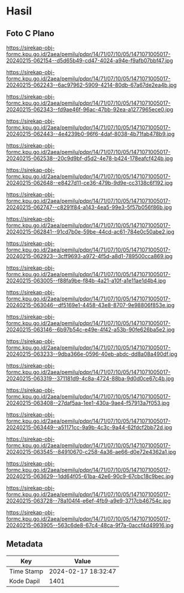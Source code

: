 # Hasil

## Foto C Plano

https://sirekap-obj-formc.kpu.go.id/2aea/pemilu/pdpr/14/71/07/10/05/1471071005017-20240215-062154--d5d65b49-cd47-4024-a94e-f9afb07bbf47.jpg

https://sirekap-obj-formc.kpu.go.id/2aea/pemilu/pdpr/14/71/07/10/05/1471071005017-20240215-062243--6ac97962-5909-4214-80db-67a67de2ea4b.jpg

https://sirekap-obj-formc.kpu.go.id/2aea/pemilu/pdpr/14/71/07/10/05/1471071005017-20240215-062343--fd9ae46f-96ac-47bb-92ea-a1277965ece0.jpg

https://sirekap-obj-formc.kpu.go.id/2aea/pemilu/pdpr/14/71/07/10/05/1471071005017-20240215-062443--4e4239b0-96f6-4daf-8038-4b71fab478b9.jpg

https://sirekap-obj-formc.kpu.go.id/2aea/pemilu/pdpr/14/71/07/10/05/1471071005017-20240215-062538--20c9d9bf-d5d2-4e78-b424-178eafcf424b.jpg

https://sirekap-obj-formc.kpu.go.id/2aea/pemilu/pdpr/14/71/07/10/05/1471071005017-20240215-062648--e8427d11-ce36-479b-9d9e-cc3138c6f192.jpg

https://sirekap-obj-formc.kpu.go.id/2aea/pemilu/pdpr/14/71/07/10/05/1471071005017-20240215-062747--c8291f84-a143-4ea5-99e3-5f57b056f86b.jpg

https://sirekap-obj-formc.kpu.go.id/2aea/pemilu/pdpr/14/71/07/10/05/1471071005017-20240215-062841--91cd7b0e-59be-44cd-ac61-784e0c50abe2.jpg

https://sirekap-obj-formc.kpu.go.id/2aea/pemilu/pdpr/14/71/07/10/05/1471071005017-20240215-062923--3cff9693-a972-4f5d-a8d1-789500cca869.jpg

https://sirekap-obj-formc.kpu.go.id/2aea/pemilu/pdpr/14/71/07/10/05/1471071005017-20240215-063005--f88fa9be-f84b-4a21-a10f-a1e11ae1d4b4.jpg

https://sirekap-obj-formc.kpu.go.id/2aea/pemilu/pdpr/14/71/07/10/05/1471071005017-20240215-063046--df5169e1-4458-43e8-8707-9e98806f853e.jpg

https://sirekap-obj-formc.kpu.go.id/2aea/pemilu/pdpr/14/71/07/10/05/1471071005017-20240215-063146--6b97b54c-e49e-4f42-a53b-90fe626ba5e2.jpg

https://sirekap-obj-formc.kpu.go.id/2aea/pemilu/pdpr/14/71/07/10/05/1471071005017-20240215-063233--9dba366e-0596-40eb-abdc-dd8a08a490df.jpg

https://sirekap-obj-formc.kpu.go.id/2aea/pemilu/pdpr/14/71/07/10/05/1471071005017-20240215-063319--371181d9-4c8a-4724-88ba-9d0d0ce67c4b.jpg

https://sirekap-obj-formc.kpu.go.id/2aea/pemilu/pdpr/14/71/07/10/05/1471071005017-20240215-063408--27daf5aa-1ee1-430a-9ae4-f57913a7f053.jpg

https://sirekap-obj-formc.kpu.go.id/2aea/pemilu/pdpr/14/71/07/10/05/1471071005017-20240215-063449--a51171cc-9a9b-4c3c-9a44-62fdcf2bb72d.jpg

https://sirekap-obj-formc.kpu.go.id/2aea/pemilu/pdpr/14/71/07/10/05/1471071005017-20240215-063545--84910670-c258-4a36-ae66-d0e72e4362a1.jpg

https://sirekap-obj-formc.kpu.go.id/2aea/pemilu/pdpr/14/71/07/10/05/1471071005017-20240215-063629--1dd64f05-61ba-42e6-90c9-67cbc18c9bec.jpg

https://sirekap-obj-formc.kpu.go.id/2aea/pemilu/pdpr/14/71/07/10/05/1471071005017-20240215-063728--78a104f4-e6ef-4fb9-a9e9-3717cb46754c.jpg

https://sirekap-obj-formc.kpu.go.id/2aea/pemilu/pdpr/14/71/07/10/05/1471071005017-20240215-063905--563c6de8-67c4-48ca-9f7a-0accf4d49916.jpg


## Metadata

| Key        | Value               |
| ---------- | ------------------- |
| Time Stamp | 2024-02-17 18:32:47 |
| Kode Dapil | 1401                |




